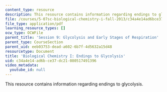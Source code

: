 ```yaml
---
content_type: resource
description: This resource contains information regarding endings to glycolysis.
file: /courses/5-07sc-biological-chemistry-i-fall-2013/c34a4e14ad6bce37dc21080517491396_MIT5_07SCF13_Lec15_16.pdf
file_type: application/pdf
learning_resource_types: []
ocw_type: OCWFile
parent_title: 'Session 9: Glycolysis and Early Stages of Respiration'
parent_type: CourseSection
parent_uid: eeb03753-dead-a602-6b7f-4d5632a15d48
resourcetype: Document
title: 'Biological Chemistry I: Endings to Glycolysis'
uid: c34a4e14-ad6b-ce37-dc21-080517491396
video_metadata:
  youtube_id: null
---
```

This resource contains information regarding endings to glycolysis.


